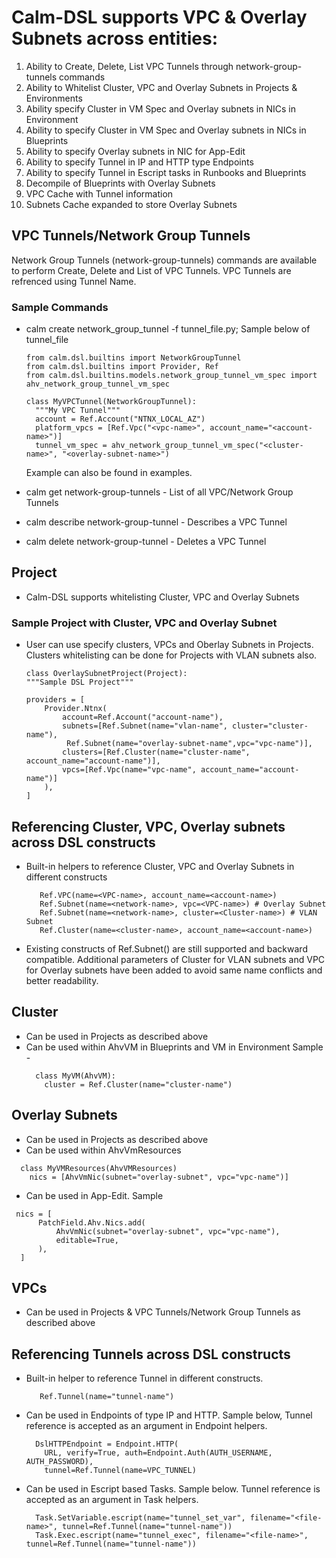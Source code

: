 # Calm-DSL supports VPC & Overlay Subnets across entities:

1. Ability to Create, Delete, List VPC Tunnels through network-group-tunnels commands
2. Ability to Whitelist Cluster, VPC and Overlay Subnets in Projects & Environments
3. Ability specify Cluster in VM Spec and Overlay subnets in NICs in Environment
4. Ability to specify Cluster in VM Spec and Overlay subnets in NICs in Blueprints
5. Ability to specify Overlay subnets in NIC for App-Edit
6. Ability to specify Tunnel in IP and HTTP type Endpoints
7. Ability to specify Tunnel in Escript tasks in Runbooks and Blueprints
8. Decompile of Blueprints with Overlay Subnets
9. VPC Cache with Tunnel information
10. Subnets Cache expanded to store Overlay Subnets


## VPC Tunnels/Network Group Tunnels

Network Group Tunnels (network-group-tunnels) commands are available to perform Create, Delete and List of VPC Tunnels. VPC Tunnels are refrenced using Tunnel Name.

### Sample Commands

- calm create network_group_tunnel -f tunnel_file.py; Sample below of tunnel_file
  
    ```
    from calm.dsl.builtins import NetworkGroupTunnel
    from calm.dsl.builtins import Provider, Ref
    from calm.dsl.builtins.models.network_group_tunnel_vm_spec import ahv_network_group_tunnel_vm_spec

    class MyVPCTunnel(NetworkGroupTunnel):
      """My VPC Tunnel"""
      account = Ref.Account("NTNX_LOCAL_AZ")
      platform_vpcs = [Ref.Vpc("<vpc-name>", account_name="<account-name>")]
      tunnel_vm_spec = ahv_network_group_tunnel_vm_spec("<cluster-name>", "<overlay-subnet-name>")
    ```
    Example can also be found in examples.

- calm get network-group-tunnels - List of all VPC/Network Group Tunnels
- calm describe network-group-tunnel <tunnel-name> - Describes a VPC Tunnel
- calm delete network-group-tunnel <tunnel-name> - Deletes a VPC Tunnel


## Project
- Calm-DSL supports whitelisting Cluster, VPC and Overlay Subnets

###  Sample Project with Cluster, VPC and Overlay Subnet

- User can use specify clusters, VPCs and Oberlay Subnets in Projects. Clusters whitelisting can be done for Projects with VLAN subnets also.
    ```
    class OverlaySubnetProject(Project):
    """Sample DSL Project"""

    providers = [
        Provider.Ntnx(
            account=Ref.Account("account-name"),
            subnets=[Ref.Subnet(name="vlan-name", cluster="cluster-name"),
             Ref.Subnet(name="overlay-subnet-name",vpc="vpc-name")],
            clusters=[Ref.Cluster(name="cluster-name", account_name="account-name")],
            vpcs=[Ref.Vpc(name="vpc-name", account_name="account-name")]
        ),
    ]
    ```

## Referencing Cluster, VPC, Overlay subnets across DSL constructs
- Built-in helpers to reference Cluster, VPC and Overlay Subnets in different constructs
   ```
      Ref.VPC(name=<VPC-name>, account_name=<account-name>)
      Ref.Subnet(name=<network-name>, vpc=<VPC-name>) # Overlay Subnet
      Ref.Subnet(name=<network-name>, cluster=<Cluster-name>) # VLAN Subnet
      Ref.Cluster(name=<cluster-name>, account_name=<account-name>)
   ```
- Existing constructs of Ref.Subnet() are still supported and backward compatible. Additional parameters of Cluster for VLAN subnets and
  VPC for Overlay subnets have been added to avoid same name conflicts and better readability.

## Cluster
- Can be used in Projects as described above
- Can be used within AhvVM in Blueprints and VM in Environment Sample -
  ```
    class MyVM(AhvVM):
      cluster = Ref.Cluster(name="cluster-name")
  ```
  
 ## Overlay Subnets
 - Can be used in Projects as described above
 - Can be used within AhvVmResources
  ```
    class MyVMResources(AhvVMResources)
      nics = [AhvVmNic(subnet="overlay-subnet", vpc="vpc-name")]
  ```
  - Can be used in App-Edit. Sample
  ```
   nics = [
        PatchField.Ahv.Nics.add(
            AhvVmNic(subnet="overlay-subnet", vpc="vpc-name"),
            editable=True,
        ),
    ]
  ```
 
 ## VPCs
 - Can be used in Projects & VPC Tunnels/Network Group Tunnels as described above

## Referencing Tunnels across DSL constructs
- Built-in helper to reference Tunnel in different constructs.
   ```
      Ref.Tunnel(name="tunnel-name")
   ```
- Can be used in Endpoints of type IP and HTTP. Sample below, Tunnel reference is accepted as an argument in Endpoint helpers.
  ```
    DslHTTPEndpoint = Endpoint.HTTP(
      URL, verify=True, auth=Endpoint.Auth(AUTH_USERNAME, AUTH_PASSWORD),
      tunnel=Ref.Tunnel(name=VPC_TUNNEL)
  ```
- Can be used in Escript based Tasks. Sample below. Tunnel reference is accepted as an argument in Task helpers.
  ```
    Task.SetVariable.escript(name="tunnel_set_var", filename="<file-name>", tunnel=Ref.Tunnel(name="tunnel-name"))
    Task.Exec.escript(name="tunnel_exec", filename="<file-name>", tunnel=Ref.Tunnel(name="tunnel-name"))
  ```
